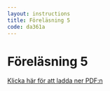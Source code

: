 ```yaml
---
layout: instructions
title: Föreläsning 5
code: da361a
---
```


# Föreläsning 5

[Klicka här för att ladda ner PDF:n](/assets/pdf/lecture_3_da361a.pdf)

